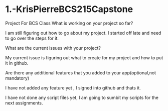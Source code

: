 # 1.-KrisPierreBCS215Capstone
Project For BCS Class
What is working on your project so far?

I am still figuring out how to go about my project. I started off late and need to go over the steps for it.

What are the current issues with your project?

My current issue is figuring out what to create for my project and how to put it in github.


Are there any additional features that you added to your app(optional,not mandatory)

I have not added any feature yet , I signed into github and thats it.

I have not done any script files yet, I am going to sumbit my scripts for the next assignments. 
